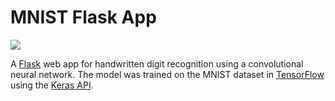 # MNIST Flask App
![](https://github.com/sleepokay/mnist-flask-app/blob/master/media/screenshot.png)

A [Flask](http://flask.pocoo.org/) web app for handwritten digit recognition using a convolutional neural network. The model was trained on the MNIST dataset in [TensorFlow](https://www.tensorflow.org/) using the [Keras API](https://github.com/fchollet/keras).
